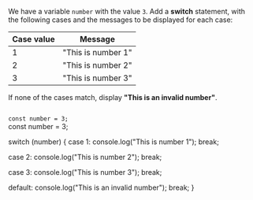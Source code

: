 We have a variable `number`
with the value `3`.
Add a **switch** statement,
with the following cases
and the messages to be displayed
for each case:

| Case value | Message            |
| ---------- | ------------------ |
| 1          | "This is number 1" |
| 2          | "This is number 2" |
| 3          | "This is number 3" |

If none of the cases match,
display **"This is an invalid number"**.

<codeblock type="exercise" language="javascript" testMode="fixedInput">
<code>
const number = 3;
</code>

<solution>
const number = 3;

switch (number) {
  case 1:
    console.log("This is number 1");
    break;

  case 2:
    console.log("This is number 2");
    break;

  case 3:
    console.log("This is number 3");
    break;

  default:
    console.log("This is an invalid number");
    break;
}
</solution>
</codeblock>
